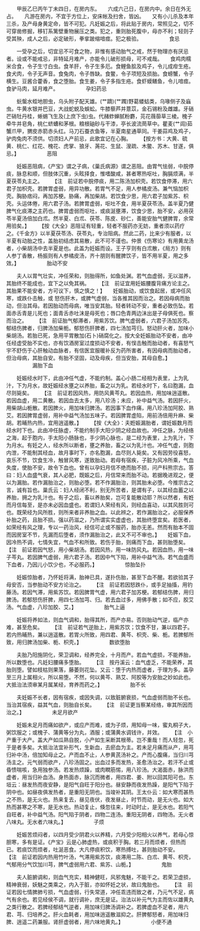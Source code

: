 <!-- { "loadSidebar": true } -->
　　甲辰乙巳丙午丁未四日，在房内东。　　六成六己日，在房内中。余日在外无占。　　凡游在房内，不宜于方位上，安床帐及扫舍，皆凶。　　又有小儿杀及本年三杀，及产母身黄定命，皆不可犯。凡妊娠之后，将此贴于房内，常照见之，切不可穿凿修掘，移钉系篱壁重物展压之类。犯之，重则胎死腹中，母亦不利；轻则子受其殃，成人之后，必定破形，拳挛跛缩喑痖。犯之极验。
　　　　　食忌

　　一受孕之后，切宜忌不可食之物，非惟有感动胎气之戒，然于物理亦有厌忌者。设或不能戒忌，非特延月难产，亦能令儿破形损母，可不戒哉。　　食鸡肉糯米合食，令子生寸白虫。食羊肝，令子生多厄。食鲤鱼脍及鸡子，令儿成疳生疮。食犬肉，令子无声音。食兔肉，令子唇缺。食鳖，令子项短及损胎。食螃蟹，令子横生。豆酱合藿香，食之堕胎。食生姜，令子多指生疮。食虾蟆鳝鱼，令儿喑痖。食驴马肉，延月难产。
　　　　　孕妇药忌

　　蚖螌水蛭地胆虫，乌头附子配天雄。(艹蹢)(艹躅)野葛蝼蛄类，乌喙侧子及蝱虫。牛黄水银并巴豆，大战蛇蜕及蜈蚣。牛膝藜芦并薏苡，金石锡粉及雌雄。牙硝芒硝牡丹桂，蜥蜴飞生及(上庶下虫)虫。代赭蚱蝉腻粉麝，芫花薇蓹草三棱。槐子牵牛并皂角，桃仁蛴螬和茅根。粮根硇砂与干漆，亭长波流菵草中。瞿麦(艹闾)茹蟹爪甲，猬皮赤箭赤头红。马刀石蚕衣鱼等，半夏南星通草同。干姜蒜鸡及鸡子，驴肉兔肉不须供。切须妇人产前忌，此歌宜记在心胸。　　 【按方书：大黄、硫黄、桃仁、红花、槐花、虎掌、狼牙、荛花、生鼠、溲疏、木鳖、苏木、甘遂，俱忌。】
　　　　　恶阻

　　妊娠恶阻病，《产宝》谓之子病，《巢氏病源》谓之恶阻。由胃气怯弱，中脘停痰，脉息和顺，但肢体沉重，头眩择食，惟嗜酸咸，甚者寒热呕吐，胸膈烦满，半夏茯苓丸主之。　　 【注　前证若中脘停痰，用二陈汤加枳壳。若饮食停滞，用六君子加枳壳。若脾胃虚弱，用异功散。若胃气不足，用人参橘皮汤。兼气恼加枳壳。胸胁痞闷，再加苏梗。胁痛，再加柴胡。若饮食少思，用六君子加紫苏、枳壳。头运体倦，用六君子汤。若脾胃虚弱，呕吐不食，用半夏茯苓汤。盖半夏乃健脾气化痰滞之主药也。脾胃虚弱而呕吐，或痰涎壅滞，饮食少思，胎不安，必用茯苓半夏汤倍加白朮。然半夏、白朮、茯苓、陈皮、砂仁，善能安胎气健脾胃，余常用验矣。】　　 【按《大全》恶阻证有轻重，轻者不服药亦无妨，重者须以药疗之。《千金方》以半夏茯苓汤、茯苓丸，专治阻病。然此二药，比来少有服者，以半夏有动胎之性，盖胎初结虑其易散，此不可不谨也。仲景《伤寒论》有用黄龙汤者，小柴胡汤中去半夏是也。此盖为妊娠而设。王子亨则有白朮散，《局方》则有人参丁香散，杨振则有人参橘皮汤，齐十朋则有醒脾饮子，皆不用半夏，用之多效。】
　　　　　胎动不安

　　夫人以胃气壮实，冲任荣和，则胎得所，如鱼处渊。若气血虚弱，无以滋养，其胎终不能成也，宜下之以免其祸。　　 【注　前证宜用妊娠腰腹背痛方论主之。其胎果不能安者，方可议下，慎之慎之！】　　妊娠胎动，或饮食起居，或冲任风寒，或跌仆击触，或 怒伤肝木，或脾气虚弱，当各推其因而治之。若因母病而胎动，但治其母。若因胎动而母病，唯当安其胎。轻者转动不安，重者必致伤坠。若面赤舌青是儿死也；面青舌赤吐沫是母死也；唇口色青两边沬出是子母俱死也。察而治之。　　 【注　前证胎气郁滞者，用紫苏饮。脾气虚弱者，六君子汤加苏壳。郁结伤脾者，归脾汤加柴栀。郁怒伤肝脾者，四七汤加芎归。怒动肝火者，加味小柴胡汤。若胎已死，急用平胃散加(石卜)硝腐化之。按大全妊娠胎动不安者，由冲任经虚受胎不实也，亦有饮酒房室过度损动不安者，有悮击触而胎动者，有喜怒气宇不舒伤于心肝触动血脉者，有信医宜服暖补反为药所害者，有因母病而胎动者，但治母病，其胎自安。有胎不坚固，动及母疾，但当安胎，其母自愈。】
　　　　　漏胎下血

　　妊娠经水时下，此由冲任气虚，不能约制。盖心小肠二经相为表里，上为乳汁，下为月水，故妊娠经水壅之以养胎，畜之以为乳。若经水时下，名曰胞漏，血尽则毙矣。　　 【注　前证若因风热，用防风黄芩丸。若因血热，用加味逍遥散。若因血虚，用二黄散。若因血去太多，用八珍汤；未应，补中益气汤。若因肝火，用柴胡山栀散。若因脾火，用加味归脾汤。若因事下血作痛，用八珍汤加阿胶、熟艾。若因脾胃虚弱，用补中益气汤加五味子。若因脾胃虚陷，用前汤倍用升麻、柴胡。若晡热内热，宜用逍遥散。】　　 【按《大全》：夫姙娠漏胎者，谓妊娠数月而经水时下也。此由冲任脉虚，不能约制手大阳少阴之经血故也。冲任之脉，为经络之海，起于胞内，手太阳小肠脉也，手少阴心脉也，是二经为表里，上为乳汁，下为月水。有妊之人，经水所以断者，壅之养胎，畜之以为乳汁也。冲任气虚，则胞内泄，不能制其经血，故月事时下，亦名胞漏，血尽则人毙矣。又有因劳役喜怒，哀乐不节，饮食生冷，触冒风寒，遂致胎动。若母有宿疾，子脏为风冷所乘，气血失度，使胎不安，故令下血也。曾有以孕妇月信不绝而胎不损，问产科熊宗古。答曰：妇人血盛气衰，其人必肥，既娠之后，月信常来而胎不动。若据晚进观之，便以为漏胎。若作漏胎治之，则胎必堕。若不作漏胎治，则其胎未必堕。今推宗古之言，诚有旨也。巢氏云：妇人经闭不利，别无所苦者，是谓有子，以其经血蓄之以养胎，拥之为乳汁也。有子之后，畜以养胎矣，岂可复能散动耶？所以然者，有姙而月信每至，是亦未必因血盛也。若谓妇人荣经有风，则经血喜动，以其风胜则可也。既荣经为风所胜，则所来者非养胎之血。以此辨之，若作漏胎治之，必服保养补胎之药，且胎不损。强以药滋之，乃所谓实实虚虚也，其胎终堕宜矣。若医者，如荣经有风之理，专以一药治风，经信可止或不服药，胎亦无恙。然而有胎本不固而因房室不节，先漏而后堕者，须作漏胎治之，此又不可不审也。】　　妊娠下血，因冷热不调，七情失宜，气血不和所致。若伤于胎，则痛而下血，甚则胎堕矣。　　 【注　前证若因气怒，用小柴胡汤。若因风热，用一味防风丸。若因血热，用一味子芩丸。若因脾气虚弱，用六君子汤。若因中气下陷，用补中益气汤。若气血盛而下血者，乃因儿小饮少也，不必服药。】
　　　　　惊胎坠扑

　　妊娠惊胎者，乃怀妊将满，胎神已具，遂扑伤胎，甚至下血不醒。若欲验其子母安否，当参胎动不安方论治之。　　 【注　前证若因怒跌仆，或手足抽搐，用钓藤汤。若因气滞，用紫苏饮。若因脾胃气虚，用六君子加苏梗。若郁结伤脾，用归脾汤。若郁怒伤肝脾，用四七汤加芎、归。若去血过多，用佛手散；如不应，胶艾汤。气血虚，八珍加胶、艾。】
　　　　　胎气上逼

　　妊娠将养如法，则血气调和，胎得其所，而产亦易。否则胎动气逆，临产亦难，甚至危矣。　　 【注　前证若气逆胎上，用紫苏饮；饮食不甘，兼以四君子。若内热晡热，兼以逍遥散。若胃火所致，用四君、黄芩、枳壳、柴、栀。若脾郁所致，用归脾汤加柴、栀、枳壳。】
　　　　　数欲堕胎

　　夫胎乃阳施阴化，荣卫调和，经养完全，十月而产。若血气虚损，不能养胎，所以数堕也。凡妊妇腰痛多堕胎。　　 【注　按丹溪云：血气虚乏，不能荣养，其胎则堕。譬如枝枯则果落，藤萎则花坠。又云：堕于内热而虚者，于理为多。盖孕至三月上属相火，所以易堕。不然，何以黄芩、熟艾、阿胶等为安胎之妙如此也。大抵治法须审某月属某经，育养而药之。】
　　　　　胎不长

　　夫妊娠不长者，因有宿疾，或因失调，以致脏腑衰损，气血虚弱而胎不长也。当治其宿疾，益其气血，则胎自长矣。　　 【注　前证更当察某经络，审其所因而治之。】
　　　　　未足月欲产

　　妊娠未足月而痛如欲产，或应产而难，或为子烦，用知母一味，蜜丸桐子大，粥饮服之；或槐子、蒲黄等分为丸，酒服；或蒲黄水调钱许，并效。　　 【注　小产重于大产。盖大产如瓜熟自脱，小产如生采断其根蒂。岂不重哉！而人轻忽，死于是者多矣。大抵治法宜补形气，生新血，去瘀血为主。若未足月痛而从产，用芎归补中汤，倍加知母止之。产而血不止，人参黄芪汤补之。产而心腹痛，当归川芎汤主之。元气弱而欲产，八珍汤固之。出血过多而发热，圣愈汤治之。若汗不止或昏愦喘咳，急用独参汤。若发热烦躁，或肉瞤筋惕，用八珍汤。大渴面赤，脉洪而虚者，用当归补血汤。身热面赤，脉沉而微者，用四君、姜、附以回其阳可也。东垣云：昼发热而夜安静，是阳气自旺于阳分也。昼安静而夜发热躁，是阳气下陷于阴中也。如昼夜俱发热者，是重阳无阴也。当竣补其阴。王太仆云：如大寒而甚热之不热，是无火也。热来复去，昼见夜伏，夜发昼止，时节而动，是无火也。如大热而甚寒之不寒，是无水也。热动复止，倏忽往来，时动时止，是无水也。若阳气自旺者，补中益气汤。阳气陷于阴者，四物二连汤。重阳无阴者，四物汤。无火者八味丸。无水者六味丸。】
　　　　　子烦

　　妊娠苦烦闷者，以四月受少阴君火以养精，六月受少阳相火以养气，若母心惊胆寒，多有是证。《产宝》云是心肺虚热，或痰积于胸。若三月而烦者，但热而已。若痰饮而烦者，吐涎恶食。大凡停痰积饮，寒热搏吐，甚则胎动不安。　　 【注　前证若因内热用竹叶汤，气滞用紫苏饮，痰滞用二陈、白朮、黄芩、枳壳，气郁用分气饮加川芎，脾气虚弱用六君、紫苏、山栀。】
　　　　　鬼胎

　　夫人脏腑调和，则血气充实，精神健旺，风邪鬼魅，不能干之。若荣卫虚损，精神衰弱，妖魅之类乘之，内入于脏，亦如怀妊之状，故曰鬼胎也。　　 【注　前证若因七情脾肺亏损，气血虚弱，行失常道，冲任乖违而致之者，乃元气不足，病气有余也。若见经侯不调，就行调补，庶无是证。治法以补元气为主而佐以雄黄丸之类行散之。若脾经郁结气逆者，用加味归脾汤调补之。若脾虚血不足者，用六君、芎、归培养之。肝火血耗者，用加味逍遥散滋抑之。肝脾郁怒者，用加味归脾、逍遥二药兼服。肾肝虚弱者，用六味地黄丸。】
　　　　　小便不通

